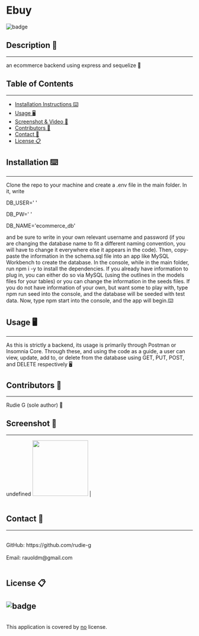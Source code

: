 # Ebuy
![badge](https://img.shields.io/badge/license-Open-blue)<br />


## Description 📝 
---
an ecommerce backend using express and sequelize 📝


## Table of Contents  
---
- [Installation Instructions ⌨️](#installation-⌨️)
- [Usage 🖥️](#usage-🖥️)
- [Screenshot & Video 📸](#screenshot--video-📸-click-on-screenshot-to-see-video)
- [Contributors 📜](#contributors-📜)
- [Contact 📠](#contact-📠)
- [License 📋](#license-📋)

## Installation ⌨️ 
---
Clone the repo to your machine and create a .env file in the main folder. In it, write 


 DB_USER=' '

 DB_PW=' '

 DB_NAME='ecommerce_db'

and be sure to write in your own relevant username and password (if you are changing the database name to fit a different naming convention, you will have to change it everywhere else it appears in the code). Then, copy-paste the information in the schema.sql file into an app like MySQL Workbench to create the database. In the console, while in the main folder, run npm i -y to install the dependencies. If you already have information to plug in, you can either do so via MySQL (using the outlines in the models files for your tables) or you can change the information in the seeds files. If you do not have information of your own, but want some to play with, type npm run seed into the console, and the database will be seeded with test data. Now, type npm start into the console, and the app will begin.⌨️
  
## Usage 🖥️ 
---
As this is strictly a backend, its usage is primarily through Postman or Insomnia Core. Through these, and using the code as a guide, a user can view, update, add to, or delete from the database using GET, PUT, POST, and DELETE respectively 🖥️
  
## Contributors 📜 
---
Rudie G (sole author) 📜
  
## Screenshot 📸 
---
undefined
<img alt="" src="" width="150" height="150"> |
<br />
<br />

## Contact 📠 
---
<br />
GitHub: https://github.com/rudie-g
<br />
<br />
Email: rauoldm@gmail.com
<br />
<br />

## License 📋
![badge](https://img.shields.io/badge/license-Open-blue)
---
<br />
This application is covered by <a href=""> no</a> license.
